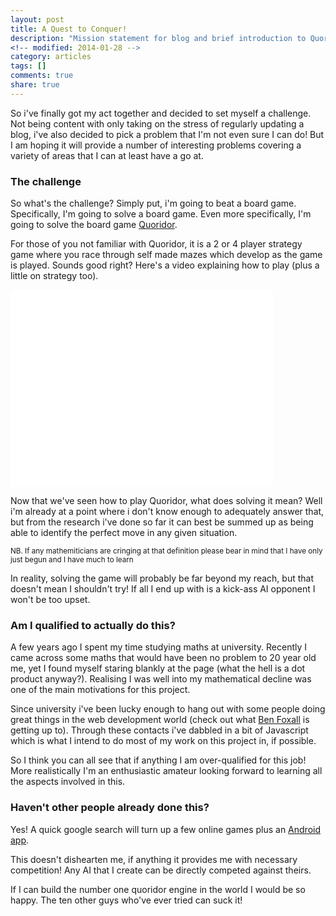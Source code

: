 ```yaml
---
layout: post
title: A Quest to Conquer!
description: "Mission statement for blog and brief introduction to Quoridor"
<!-- modified: 2014-01-28 -->
category: articles
tags: []
comments: true
share: true
---
```


So i've finally got my act together and decided to set myself a challenge. Not being content with only taking on the stress of regularly updating a blog, i've also decided to pick a problem that I'm not even sure I can do! But I am hoping it will provide a number of interesting problems covering a variety of areas that I can at least have a go at.

### The challenge

So what's the challenge? Simply put, i'm going to beat a board game. Specifically, I'm going to solve a board game. Even more specifically, I'm going to solve the board game <a href="http://en.wikipedia.org/wiki/Quoridor" target="_blank">Quoridor</a>.

For those of you not familiar with Quoridor, it is a 2 or 4 player strategy game where you race through self made mazes which develop as the game is played. Sounds good right? Here's a video explaining how to play (plus a little on strategy too).

<iframe width="420" height="315" src="//www.youtube.com/embed/KcuBheYqdjs" frameborder="0" webkitallowfullscreen="true" mozallowfullscreen="true" allowfullscreen="true"><!----></iframe>

Now that we've seen how to play Quoridor, what does solving it mean? Well i'm already at a point where i don't know enough to adequately answer that, but from the research i've done so far it can best be summed up as being able to identify the perfect move in any given situation.

<small>NB. If any mathemiticians are cringing at that definition please bear in mind that I have only just begun and I have much to learn</small>

In reality, solving the game will probably be far beyond my reach, but that doesn't mean I shouldn't try! If all I end up with is a kick-ass AI opponent I won't be too upset.

### Am I qualified to actually do this?

A few years ago I spent my time studying maths at university. Recently I came across some maths that would have been no problem to 20 year old me, yet I found myself staring blankly at the page (what the hell is a dot product anyway?). Realising I was well into my mathematical decline was one of the main motivations for this project.

Since university i've been lucky enough to hang out with some people doing great things in the web development world (check out what <a href="http://benjaminbenben.com" target="_blank">Ben Foxall</a> is getting up to). Through these contacts i've dabbled in a bit of Javascript which is what I intend to do most of my work on this project in, if possible.

So I think you can all see that if anything I am over-qualified for this job! More realistically I'm an enthusiastic amateur looking forward to learning all the aspects involved in this.

### Haven't other people already done this?

Yes! A quick google search will turn up a few online games plus an <a href="https://play.google.com/store/apps/details?id=air.QuoridorBoardGame" target="_blank">Android app</a>.

This doesn't dishearten me, if anything it provides me with necessary competition! Any AI that I create can be directly competed against theirs. 

If I can build the number one quoridor engine in the world I would be so happy. The ten other guys who've ever tried can suck it!

